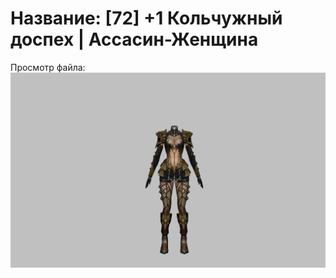 # Название: [72] +1 Кольчужный доспех | Ассасин-Женщина

Просмотр файла:
![p070005.png](p070005.png)